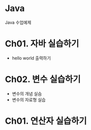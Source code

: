 # Java
Java 수업예제

# Ch01. 자바 실습하기
  - hello world 출력하기
  
# Ch02. 변수 실습하기
  - 변수의 개념 실슴
  - 변수의 자료형 실습
  
# Ch01. 연산자 실습하기
